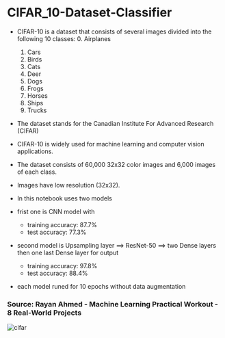 # CIFAR_10-Dataset-Classifier
- CIFAR-10 is a dataset that consists of several images divided into the following 10 classes:
    0. Airplanes
    1. Cars
    2. Birds
    3. Cats
    4. Deer
    5. Dogs
    6. Frogs
    7. Horses
    8. Ships
    9. Trucks

- The dataset stands for the Canadian Institute For Advanced Research (CIFAR)
- CIFAR-10 is widely used for machine learning and computer vision applications.
- The dataset consists of 60,000 32x32 color images and 6,000 images of each class.
- Images have low resolution (32x32).

- In this notebook uses two models
- frist one is CNN model with 
    - training accuracy: 87.7%
    - test accuracy: 77.3%
- second model is Upsampling layer ==> ResNet-50 ==> two Dense layers then one last Dense layer for output
    - training accuracy: 97.8%
    - test accuracy: 88.4%

- each model runed for 10 epochs without data augmentation

### Source: Rayan Ahmed - Machine Learning Practical Workout - 8 Real-World Projects
![cifar](https://github.com/abdo-ashraf/CIFAR_10-Dataset-Classifier/assets/88582125/7a04ec2b-76bf-488b-aaf5-0bd2d171fe70)

